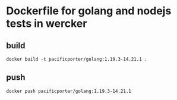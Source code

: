 # Dockerfile for golang and nodejs tests in wercker

## build

```
docker build -t pacificporter/golang:1.19.3-14.21.1 .
```

## push

```
docker push pacificporter/golang:1.19.3-14.21.1
```
